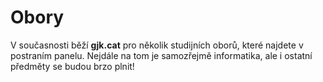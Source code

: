 # Obory

V současnosti běží __gjk.cat__ pro několik studijních oborů,
které najdete v postraním panelu.
Nejdále na tom je samozřejmě informatika, ale i ostatní předměty
se budou brzo plnit!
